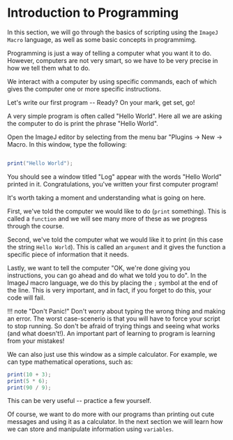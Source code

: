 # Introduction to Programming

In this section, we will go through the basics of scripting using the `ImageJ
Macro` language, as well as some basic concepts in programmimg.

Programming is just a way of telling a computer what you want it to do. However, computers are not very smart, so we have to be very precise in how we tell them what to do.

We interact with a computer by using specific commands, each of which gives the computer one or more specific instructions.

Let's write our first program -- Ready? On your mark, get set, go!

A very simple program is often called "Hello World". Here all we are asking the computer to do is print the phrase "Hello World".

Open the ImageJ editor by selecting from the menu bar "Plugins -> New -> Macro.
In this window, type the following:

```java title=""

print("Hello World");

```

You should see a window titled "Log" appear with the words "Hello World" printed in it. Congratulations, you've written your first computer program!

It's worth taking a moment and understanding what is going on here.

First, we've told the computer  we would like to do (`print` something). This is called a `function` and we will see many  more of these as we progress through the course.

Second, we've told the computer what we would like it to print (in this case the string `Hello World`). This is called an `argument` and it gives the function a specific piece of information that it needs.

Lastly, we want to tell the computer "OK, we're done giving you instructions, you can go ahead and do what we told you to do". In the ImageJ macro language, we do this by placing the `;` symbol at the end of the line. This is very important, and in fact, if you forget to do this, your code will fail.


!!! note "Don't Panic!"
    Don't worry about typing the wrong thing and making an error. The worst case-scenerio is that you will have to force your script to stop running. So don't be afraid of trying things and seeing what works (and what doesn't!). An important part of learning to program is learning from your mistakes!

We can also just use this window as a simple calculator. For example, we can type mathematical operations, such as:

```java
print(10 + 3);
print(5 * 6);
print(90 / 9);
```

This can be very useful -- practice a few yourself.


Of course, we want to do more with our programs than printing out cute messages and using it as a calculator. In the next section we will learn how we can store and manipulate information using `variables`.





<!---
Add some visual flair
--->
